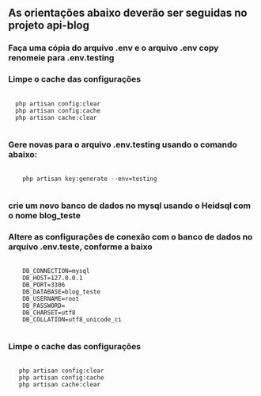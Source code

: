## As orientações abaixo deverão ser seguidas no projeto api-blog

### Faça uma cópia do arquivo .env e o arquivo .env copy renomeie para .env.testing   

### Limpe o cache das configurações 
<pre class="language-php">
  <code class="language-php">
  php artisan config:clear
  php artisan config:cache
  php artisan cache:clear
  </code>
</pre>

### Gere novas para o arquivo .env.testing usando o comando abaixo:

<pre class="language-php">
  <code class="language-php">
	php artisan key:generate --env=testing
  </code>
</pre>


### crie um novo banco de dados no mysql usando o Heidsql com o nome blog_teste
### Altere as configurações de conexão com o banco de dados no arquivo .env.teste, conforme a baixo
<pre class="language-php">
  <code class="language-php">
	DB_CONNECTION=mysql
	DB_HOST=127.0.0.1
	DB_PORT=3306
	DB_DATABASE=blog_teste
	DB_USERNAME=root
	DB_PASSWORD=
	DB_CHARSET=utf8
	DB_COLLATION=utf8_unicode_ci
  </code>
</pre>


### Limpe o cache das configurações 
<pre class="language-php">
  <code class="language-php">
   php artisan config:clear
   php artisan config:cache
   php artisan cache:clear
  </code>
</pre>






